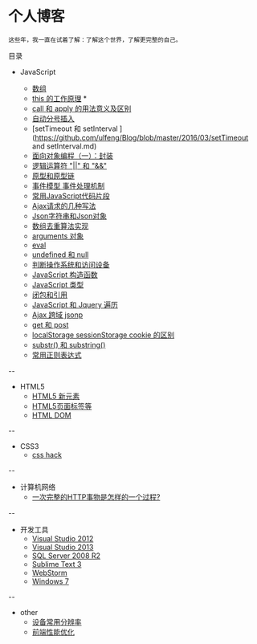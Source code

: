 # 个人博客
    这些年，我一直在试着了解：了解这个世界，了解更完整的自己。
    
目录

* JavaScript

    * [数组](https://github.com/ulfeng/blog/blob/master/2016/04/test/array.md)
    * [this 的工作原理](https://github.com/ulfeng/blog/blob/master/2015/this.md) * 
    * [call 和 apply 的用法意义及区别](https://github.com/ulfeng/blog/blob/master/2016/03/call%20and%20apply.md) 
    * [自动分号插入](https://github.com/ulfeng/Blog/blob/master/2016/03/JavaScript%20%E8%87%AA%E5%8A%A8%E5%88%86%E5%8F%B7%E6%8F%92%E5%85%A5.md)
    * [setTimeout 和 setInterval ](https://github.com/ulfeng/Blog/blob/master/2016/03/setTimeout and setInterval.md)
    * [面向对象编程（一）：封装](https://github.com/ulfeng/blog/blob/master/2016/03/object-oriented(1).md)
    * [逻辑运算符 "||" 和 "&&"](https://github.com/ulfeng/blog/blob/master/2016/03/JavaScript%20%E9%80%BB%E8%BE%91%E8%BF%90%E7%AE%97%E7%AC%A6.md)
    * [原型和原型链](https://github.com/ulfeng/blog/blob/master/2016/03/Prototype%20and%20Prototype%20chain.md)
    * [事件模型 事件处理机制](https://github.com/ulfeng/blog/blob/master/2016/03/event.md)
    * [常用JavaScript代码片段](https://github.com/ulfeng/blog/blob/master/2015/100%E4%B8%AA%E5%B8%B8%E7%94%A8%E7%9A%84%E5%8E%9F%E7%94%9FJavaScipt%E4%BB%A3%E7%A0%81%E7%89%87%E6%AE%B5-01.md)
    * [Ajax请求的几种写法](https://github.com/ulfeng/blog/blob/master/2015/Ajax%20%E8%AF%B7%E6%B1%82%E7%9A%84%E5%87%A0%E7%A7%8D%E5%86%99%E6%B3%95.md)
    * [Json字符串和Json对象](https://github.com/ulfeng/blog/blob/master/2015/JSON%20%E5%AD%97%E7%AC%A6%E4%B8%B2%20%E5%92%8C%20JSON%20%E5%AF%B9%E8%B1%A1.md)
    * [数组去重算法实现](https://github.com/ulfeng/blog/blob/master/2015/JS%E6%95%B0%E7%BB%84%E5%8E%BB%E9%87%8D%E7%AE%97%E6%B3%95%E5%AE%9E%E7%8E%B0.md)
    * [arguments 对象](https://github.com/ulfeng/blog/blob/master/2015/JavaScript%20arguments%20%E5%AF%B9%E8%B1%A1.md)
    * [eval](https://github.com/ulfeng/blog/blob/master/2015/JavaScript%20eval.md)
    * [undefined 和 null](https://github.com/ulfeng/blog/blob/master/2015/JavaScript%20undefined%20和%20null.md)
    * [判断操作系统和访问设备](https://github.com/ulfeng/blog/blob/master/2015/JavaScript%20%E5%88%A4%E6%96%AD%E6%93%8D%E4%BD%9C%E7%B3%BB%E7%BB%9F%E7%B1%BB%E5%9E%8B%E5%92%8C%E8%AE%BF%E9%97%AE%E8%AE%BE%E5%A4%87.md)
    * [JavaScript 构造函数](https://github.com/ulfeng/blog/blob/master/2015/JavaScript%20%E6%9E%84%E9%80%A0%E5%87%BD%E6%95%B0.md)
    * [JavaScript 类型](https://github.com/ulfeng/blog/blob/master/2015/JavaScript%20%E7%B1%BB%E5%9E%8B.md)
    * [闭包和引用](https://github.com/ulfeng/blog/blob/master/2015/JavaScript%20%E9%97%AD%E5%8C%85%E5%92%8C%E5%BC%95%E7%94%A8.md)
    * [JavaScript 和 Jquery 遍历](https://github.com/ulfeng/blog/blob/master/2015/JavaScript%E5%92%8CJquery%E9%81%8D%E5%8E%86li%E4%B8%AD%E7%9A%84img.md)
    * [Ajax 跨域 jsonp](https://github.com/ulfeng/blog/blob/master/2015/ajax%20%E8%B5%84%E6%BA%90%E8%B7%A8%E5%9F%9F%E8%A7%A3%E5%86%B3%E6%96%B9%E6%B3%95.md)
    * [get 和 post](https://github.com/ulfeng/blog/blob/master/2015/get%E5%92%8Cpost%E7%9A%84%E5%8C%BA%E5%88%AB.md)
    * [localStorage sessionStorage cookie 的区别](https://github.com/ulfeng/blog/blob/master/2015/localStorage%20sessionStorage%20cookie%20%E7%9A%84%E5%8C%BA%E5%88%AB)
    * [substr() 和 substring()](https://github.com/ulfeng/blog/blob/master/2015/substr%20and%20substring.md)
    * [常用正则表达式](https://github.com/ulfeng/blog/blob/master/2015/%E6%AD%A3%E5%88%99%E8%A1%A8%E8%BE%BE%E5%BC%8F.md)

--

* HTML5
    * [HTML5 新元素](https://github.com/ulfeng/HTML5/blob/master/README.md)
    * [HTML5页面<meta>标签等](https://github.com/ulfeng/blog/blob/master/2016/03/HTML5.md)
    * [HTML DOM](https://github.com/ulfeng/HTML-DOM/blob/master/README.md)
    
--

* CSS3
    * [css hack](https://github.com/ulfeng/blog/blob/master/2015/CSS%20hack%20.md)
    
--

* 计算机网络
    * [一次完整的HTTP事物是怎样的一个过程?](https://github.com/ulfeng/blog/blob/master/2016/04/http.md)

--

* 开发工具
    * [Visual Studio 2012]()
    * [Visual Studio 2013]()
    * [SQL Server 2008 R2]()
    * [Sublime Text 3]()
    * [WebStorm]()
    * [Windows 7](https://github.com/ulfeng/Resources/blob/master/windows.md)

--

* other
    * [设备常用分辨率](https://github.com/ulfeng/blog/blob/master/2015/PC%20%E7%A7%BB%E5%8A%A8%E5%B8%B8%E7%94%A8%E8%AE%BE%E5%A4%87%E5%B1%8F%E5%B9%95%E5%88%86%E8%BE%A8%E7%8E%87.md)
    * [前端性能优化](https://github.com/ulfeng/blog/blob/master/2015/%E5%89%8D%E7%AB%AF%E4%BC%98%E5%8C%96.md)
